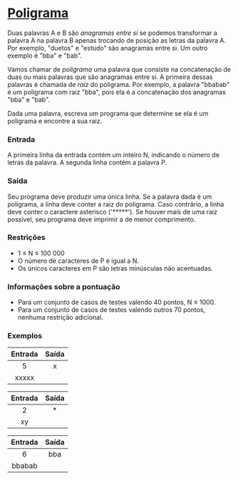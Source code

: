 # [Poligrama](https://olimpiada.ic.unicamp.br/pratique/ps/2021/f2/poligrama/)

Duas palavras A e B são *anagramas entre si* se podemos transformar a palavra A na palavra B apenas trocando de posição as letras da palavra A. Por exemplo, "duetos" e "estudo" são anagramas entre si. Um outro exemplo é "bba" e "bab".

Vamos chamar de *poligrama* uma palavra que consiste na concatenação de duas ou mais palavras que são anagramas entre si. A primeira dessas palavras é chamada de *raiz* do poligrama. Por exemplo, a palavra "bbabab" é um poligrama com raiz "bba", pois ela é a concatenação dos anagramas "bba" e "bab".

Dada uma palavra, escreva um programa que determine se ela é um poligrama e encontre a sua raiz.

### Entrada

A primeira linha da entrada contém um inteiro N, indicando o número de letras da palavra. A segunda linha contém a palavra P.

### Saída

Seu programa deve produzir uma única linha. Se a palavra dada é um poligrama, a linha deve conter a raiz do poligrama. Caso contrário, a linha deve conter o caractere asterisco ('*****'). Se houver mais de uma raiz possível, seu programa deve imprimir a de menor comprimento.

### Restrições

* 1 ≤ N ≤ 100 000
* O número de caracteres de P é igual a N.
* Os únicos caracteres em P são letras minúsculas não acentuadas.

### Informações sobre a pontuação

* Para um conjunto de casos de testes valendo 40 pontos, N ≤ 1000.
* Para um conjunto de casos de testes valendo outros 70 pontos, nenhuma restrição adicional.

### Exemplos

| Entrada | Saída |
| :-----: | :----: |
|    5    |   x   |
|  xxxxx  |        |

| Entrada | Saída |
| :-----: | :----: |
|    2    |   *   |
|   xy   |        |

| Entrada | Saída |
| :-----: | :----: |
|    6    |  bba  |
| bbabab |        |
